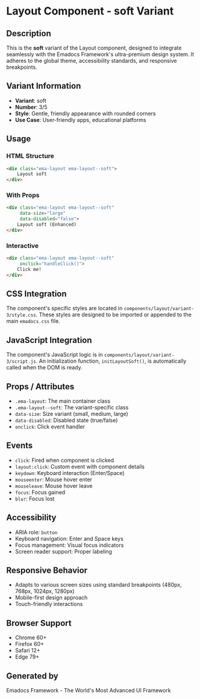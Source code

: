 # Layout Component - soft Variant

## Description
This is the **soft** variant of the Layout component, designed to integrate seamlessly with the Emadocs Framework's ultra-premium design system. It adheres to the global theme, accessibility standards, and responsive breakpoints.

## Variant Information
- **Variant**: soft
- **Number**: 3/5
- **Style**: Gentle, friendly appearance with rounded corners
- **Use Case**: User-friendly apps, educational platforms

## Usage

### HTML Structure
```html
<div class="ema-layout ema-layout--soft">
    Layout soft
</div>
```

### With Props
```html
<div class="ema-layout ema-layout--soft" 
     data-size="large" 
     data-disabled="false">
    Layout soft (Enhanced)
</div>
```

### Interactive
```html
<div class="ema-layout ema-layout--soft" 
     onclick="handleClick()">
    Click me!
</div>
```

## CSS Integration
The component's specific styles are located in `components/layout/variant-3/style.css`. These styles are designed to be imported or appended to the main `emadocs.css` file.

## JavaScript Integration
The component's JavaScript logic is in `components/layout/variant-3/script.js`. An initialization function, `initLayoutSoft()`, is automatically called when the DOM is ready.

## Props / Attributes
- `.ema-layout`: The main container class
- `.ema-layout--soft`: The variant-specific class
- `data-size`: Size variant (small, medium, large)
- `data-disabled`: Disabled state (true/false)
- `onclick`: Click event handler

## Events
- `click`: Fired when component is clicked
- `layout:click`: Custom event with component details
- `keydown`: Keyboard interaction (Enter/Space)
- `mouseenter`: Mouse hover enter
- `mouseleave`: Mouse hover leave
- `focus`: Focus gained
- `blur`: Focus lost

## Accessibility
- ARIA role: `button`
- Keyboard navigation: Enter and Space keys
- Focus management: Visual focus indicators
- Screen reader support: Proper labeling

## Responsive Behavior
- Adapts to various screen sizes using standard breakpoints (480px, 768px, 1024px, 1280px)
- Mobile-first design approach
- Touch-friendly interactions

## Browser Support
- Chrome 60+
- Firefox 60+
- Safari 12+
- Edge 79+

## Generated by
Emadocs Framework - The World's Most Advanced UI Framework
